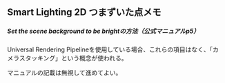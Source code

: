 ## Smart Lighting 2D つまずいた点メモ

##### Set the scene background to be brightの方法（公式マニュアルp5）

Universal Rendering Pipelineを使用している場合、これらの項目はなく、「カメラスタッキング」という概念が使われる。

マニュアルの記載は無視して進めてよい。
